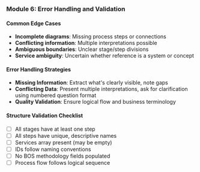 ### Module 6: Error Handling and Validation

#### Common Edge Cases
- **Incomplete diagrams**: Missing process steps or connections
- **Conflicting information**: Multiple interpretations possible
- **Ambiguous boundaries**: Unclear stage/step divisions
- **Service ambiguity**: Uncertain whether reference is a system or concept

#### Error Handling Strategies
- **Missing Information**: Extract what's clearly visible, note gaps
- **Conflicting Data**: Present multiple interpretations, ask for clarification using numbered question format
- **Quality Validation**: Ensure logical flow and business terminology

#### Structure Validation Checklist
- [ ] All stages have at least one step
- [ ] All steps have unique, descriptive names
- [ ] Services array present (may be empty)
- [ ] IDs follow naming conventions
- [ ] No BOS methodology fields populated
- [ ] Process flow follows logical sequence